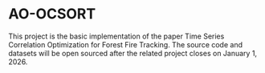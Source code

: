 # AO-OCSORT
This project is the basic implementation of the paper Time Series Correlation Optimization for Forest Fire Tracking.
The source code and datasets will be open sourced after the related project closes on January 1, 2026.
